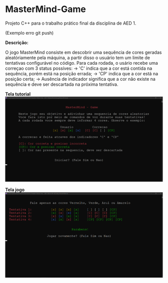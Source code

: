 # MasterMind-Game
Projeto C++ para o trabalho prático final da disciplina de AED 1.

(Exemplo erro git push)

<strong>Descrição:</strong> 

  O jogo MasterMind consiste em descobrir uma sequência de cores geradas aleatóriamente pela máquina, a partir 
disso o usuário tem um limite de tentativas configurável no código.
  Para cada rodada, o usário recebe uma correçao com 3 status possíves:
    -> 'C' indica que a cor está contida na sequência, porém está na posição errada;
    -> 'CP' indica que a cor está na posição certa;
    -> Ausência de indicador significa que a cor não existe na sequência e deve ser descartada na próxima tentativa.
  
 <strong>Tela tutorial</strong>
 ![alt text](https://github.com/GabrielArcanjoFerreira/MasterMind-Game/blob/master/Tutorial.png)
 
 <strong>Tela jogo</strong>
![alt text](https://github.com/GabrielArcanjoFerreira/MasterMind-Game/blob/master/Jogo.png)
